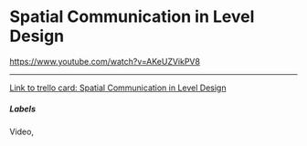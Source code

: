 # Spatial Communication in Level Design

https://www.youtube.com/watch?v=AKeUZVikPV8

---

[Link to trello card: Spatial Communication in Level Design](https://trello.com/c/LXOhurOY)

##### Labels

Video, 